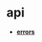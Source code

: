 <!-- generated by markdown-notes-tree -->

# api

<!-- optional markdown-notes-tree directory description starts here -->

<!-- optional markdown-notes-tree directory description ends here -->

- [**errors**](errors)
